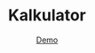 <h1 align="center">Kalkulator</h1>
<!-- <p align="center"><img src="https://miro.medium.com/max/1400/0*RDbjFZxjwF_JQWz-.jpg" width="400px" alt="NodeJS.jpg" /></p> -->
<p align="center">
    <a href="https://kalkulatorku-wahyu.netlify.app/" target="blank">Demo</a>
</p>